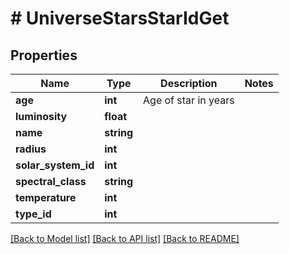 # # UniverseStarsStarIdGet

## Properties

Name | Type | Description | Notes
------------ | ------------- | ------------- | -------------
**age** | **int** | Age of star in years |
**luminosity** | **float** |  |
**name** | **string** |  |
**radius** | **int** |  |
**solar_system_id** | **int** |  |
**spectral_class** | **string** |  |
**temperature** | **int** |  |
**type_id** | **int** |  |

[[Back to Model list]](../../README.md#models) [[Back to API list]](../../README.md#endpoints) [[Back to README]](../../README.md)
